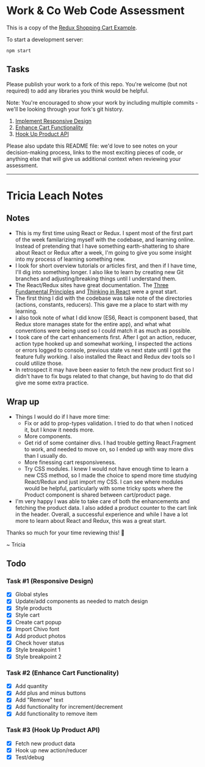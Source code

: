# Work & Co Web Code Assessment

This is a copy of the [Redux Shopping Cart Example](https://github.com/reactjs/redux/tree/master/examples/shopping-cart).

To start a development server:

```
npm start
```

## Tasks

Please publish your work to a fork of this repo. You're welcome (but not required) to add any libraries you think would be helpful.

Note: You're encouraged to show your work by including multiple commits - we'll be looking through your fork's git history.

1. [Implement Responsive Design](/tasks/01-responsive-design.md)
2. [Enhance Cart Functionality](/tasks/02-cart-enhancements.md)
3. [Hook Up Product API](/tasks/03-product-api.md)

Please also update this README file: we'd love to see notes on your decision-making process, links to the most exciting pieces of code, or anything else that will give us additional context when reviewing your assessment.

---
# Tricia Leach Notes

## Notes

- This is my first time using React or Redux. I spent most of the first part of the week familarizing myself with the codebase, and learning online. Instead of pretending that I have something earth-shattering to share about React or Redux after a week, I'm going to give you some insight into my process of learning something new.
- I look for short overview tutorials or articles first, and then if I have time, I'll dig into something longer. I also like to learn by creating new Git branches and adjusting/breaking things until I understand them.
- The React/Redux sites have great documentation. The [Three Fundamental Principles](https://redux.js.org/introduction/three-principles) and [Thinking in React](https://reactjs.org/docs/thinking-in-react.html) were a great start.
- The first thing I did with the codebase was take note of the directories (actions, constants, reducers). This gave me a place to start with my learning.
- I also took note of what I did know (ES6, React is component based, that Redux store manages state for the entire app), and what what conventions were being used so I could match it as much as possible.
- I took care of the cart enhancements first. After I got an action, reducer, action type hooked up and somewhat working, I inspected the actions or errors logged to console, previous state vs next state until I got the feature fully working. I also installed the React and Redux dev tools so I could utilize those.
- In retrospect it may have been easier to fetch the new product first so I didn't have to fix bugs related to that change, but having to do that did give me some extra practice.

## Wrap up
- Things I would do if I have more time:
  - Fix or add to prop-types validation. I tried to do that when I noticed it, but I know it needs more.
  - More components.
  - Get rid of some container divs. I had trouble getting React.Fragment to work, and needed to move on, so I ended up with way more divs than I usually do.
  - More finessing cart responsiveness.
  - Try CSS modules. I knew I would not have enough time to learn a new CSS method, so I made the choice to spend more time studying React/Redux and just import my CSS. I can see where modules would be helpful, particularly with some tricky spots where the Product component is shared between cart/product page.
- I'm very happy I was able to take care of both the enhancements and fetching the product data. I also added a product counter to the cart link in the header. Overall, a successful experience and while I have a lot more to learn about React and Redux, this was a great start.

Thanks so much for your time reviewing this! 👋

~ Tricia

## Todo
### Task #1 (Responsive Design)
- [x] Global styles
- [x] Update/add components as needed to match design
- [x] Style products
- [x] Style cart
- [x] Create cart popup
- [x] Import Chivo font
- [x] Add product photos
- [x] Check hover status
- [x] Style breakpoint 1
- [x] Style breakpoint 2

### Task #2 (Enhance Cart Functionality)
- [x] Add quantity
- [x] Add plus and minus buttons
- [x] Add "Remove" text
- [x] Add functionality for increment/decrement
- [x] Add functionality to remove item

### Task #3 (Hook Up Product API)
- [x] Fetch new product data
- [x] Hook up new action/reducer
- [x] Test/debug